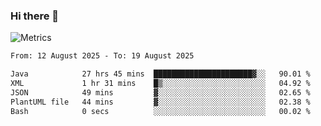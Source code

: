 ### Hi there 👋

![Metrics](https://github.com/radoapx/radoapx/blob/main/github-metrics.svg)

<!--START_SECTION:waka-->

```txt
From: 12 August 2025 - To: 19 August 2025

Java            27 hrs 45 mins  ██████████████████████▓░░   90.01 %
XML             1 hr 31 mins    █▒░░░░░░░░░░░░░░░░░░░░░░░   04.92 %
JSON            49 mins         ▓░░░░░░░░░░░░░░░░░░░░░░░░   02.65 %
PlantUML file   44 mins         ▓░░░░░░░░░░░░░░░░░░░░░░░░   02.38 %
Bash            0 secs          ░░░░░░░░░░░░░░░░░░░░░░░░░   00.02 %
```

<!--END_SECTION:waka-->

<!--
**radoapx/radoapx** is a ✨ _special_ ✨ repository because its `README.md` (this file) appears on your GitHub profile.

Here are some ideas to get you started:

- 🔭 I’m currently working on ...
- 🌱 I’m currently learning ...
- 👯 I’m looking to collaborate on ...
- 🤔 I’m looking for help with ...
- 💬 Ask me about ...
- 📫 How to reach me: ...
- 😄 Pronouns: ...
- ⚡ Fun fact: ...
-->
